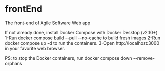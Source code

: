 # frontEnd
The front-end of Agile Software Web app

If not already done, install Docker Compose with Docker Desktop (v2.10+)
1-Run docker compose build --pull --no-cache to build fresh images
2-Run docker compose up -d to run the containers.
3-Open http://localhost:3000 in your favorite web browser.

PS: to stop the Docker containers, run docker compose down --remove-orphans

